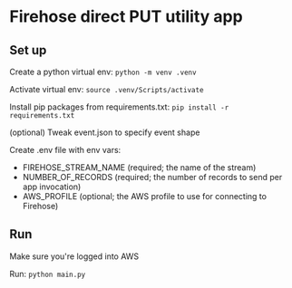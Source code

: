 # Firehose direct PUT utility app

## Set up

Create a python virtual env:
`python -m venv .venv`

Activate virtual env:
`source .venv/Scripts/activate`

Install pip packages from requirements.txt:
`pip install -r requirements.txt`

(optional) Tweak event.json to specify event shape

Create .env file with env vars:
- FIREHOSE_STREAM_NAME (required; the name of the stream)
- NUMBER_OF_RECORDS (required; the number of records to send per app invocation)
- AWS_PROFILE (optional; the AWS profile to use for connecting to Firehose)

## Run
Make sure you're logged into AWS

Run: `python main.py`